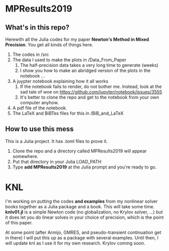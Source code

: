 # MPResults2019

## What's in this repo?

Herewith all the Julia codes for my paper __Newton's Method in Mixed Precision__. You get all kinds of things here.

1. The codes in /src
2. The data I used to make the plots in /Data_From_Paper
   1. The half-precision data takes a very long time to generate (weeks)
   2. I show you how to make an abridged version of the plots in the notebook ...
3. A juypter notebook explaining how it all works
   1. If the notebook fails to render, do not bother me. Instead, look at the sad tale of woe on
       https://github.com/jupyter/notebook/issues/3555
   2. It's better to clone the repo and get to the notebook from your own computer anyhow.
4. A pdf file of the notebook.
5. The LaTeX and BiBTex files for this in /BiB_and_LaTeX

## How to use this mess

This is a Julia project. It has .toml files to prove it.

1. Clone the repo and a directory called MPResults2019 will appear somewhere. 
2. Put that directory in your Julia LOAD_PATH
3. Type __add MPResults2019__ at the Julia prompt and you're ready to go.

# KNL

I'm working on putting the codes __and examples__ from my nonlinear solver books together as a Julia package and a book. This will take some time. __knlv01.jl__ is a simple Newton code (no globalization, no Krylov solver, ...) but it does let you do linear solves in your choice of precision, which is the point of this paper. 

At some point (after Armijo, GMRES, and pseudo-transient continuation get in there) I will put this up as a package with several examples. Until then, I will update knl as I use it for my own research. Krylov coming soon.
